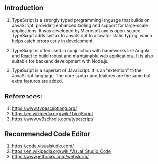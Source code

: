 ## Introduction

1. TypeScript is a strongly typed programming language that builds on JavaScript, providing enhanced tooling and support for large-scale applications. It was developed by Microsoft and is open-source. TypeScript adds syntax to JavaScript to allow for static typing, which helps catch errors early in development.

1. TypeScript is often used in conjunction with frameworks like Angular and React to build robust and maintainable web applications. It is also suitable for backend development with Node.js.

1. TypeScript is a superset of JavaScript. It is an "extention" to the JavaScript language. The core syntax and features are the same but extra features are added.


## References:

1. https://www.typescriptlang.org/
1. https://en.wikipedia.org/wiki/TypeScript
1. https://www.w3schools.com/typescript/

## Recommended Code Editor
1. https://code.visualstudio.com/
1. https://en.wikipedia.org/wiki/Visual_Studio_Code
1. https://www.jetbrains.com/webstorm/
